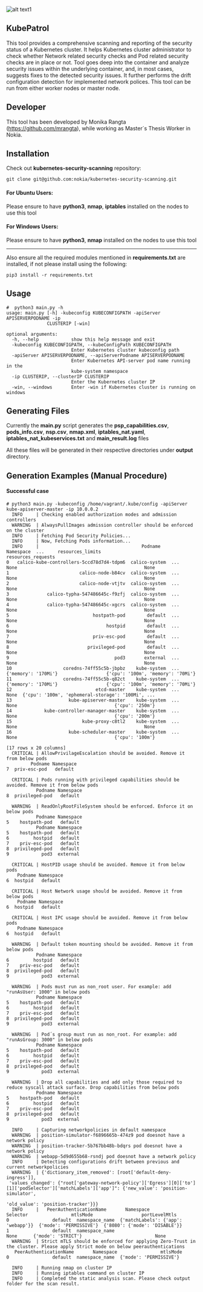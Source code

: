 ![alt text1][logo]

[logo]: img/kubepatrol_logo.png "KubePatrol"

## KubePatrol
This tool provides a comprehensive scanning and reporting of the security status of a Kubernetes cluster. It helps Kubernetes cluster administrator to check whether Network related security checks and Pod related security checks are in place or not. Tool goes deep into the container and analyze security issues within the underlying container, and, in most cases, suggests fixes to the detected security issues. It further performs the drift configuration detection for implemented network polices. This tool can be run from either worker nodes or master node.

## Developer
This tool has been developed by Monika Rangta (https://github.com/mrangta), while working as Master´s Thesis Worker in Nokia. 

## Installation
Check out **kubernetes-security-scanning** repository:

`git clone git@github.com:nokia/kubernetes-security-scanning.git`

#### For Ubuntu Users:
Please ensure to have **python3**, **nmap**, **iptables** installed on the nodes to use this tool
#### For Windows Users:
Please ensure to have **python3**, **nmap** installed on the nodes to use this tool

-------------------------------------------------------------------------------------------------------------------------------

Also ensure all the required modules mentioned in **requirements.txt** are installed, if not please install using the following:

`pip3 install -r requirements.txt`

## Usage


```
#  python3 main.py -h
usage: main.py [-h] -kubeconfig KUBECONFIGPATH -apiServer APISERVERPODNAME -ip
               CLUSTERIP [-win]

optional arguments:
  -h, --help            show this help message and exit
  -kubeconfig KUBECONFIGPATH, --kubeConfigPath KUBECONFIGPATH
                        Enter Kubernetes cluster kubeconfig path
  -apiServer APISERVERPODNAME, --apiServerPodname APISERVERPODNAME
                        Enter Kubernetes API-server pod name running in the
                        kube-system namespace
  -ip CLUSTERIP, --clusterIP CLUSTERIP
                        Enter the Kubernetes cluster IP
  -win, --windows       Enter -win if Kubernetes cluster is running on windows
```
## Generating Files
Currently the **main.py** script generates the **psp_capabilities.csv**, **pods_info.csv**, **nsp.csv**, **nmap.xml**, **iptables_nat.yaml**, **iptables_nat_kubeservices.txt** and **main_result.log** files

All these files will be generated in their respective directories under **output** directory.

## Generation Examples (Manual Procedure)
#### Successful case
```
# python3 main.py -kubeconfig /home/vagrant/.kube/config -apiServer kube-apiserver-master -ip 10.0.0.2
  INFO     | Checking enabled authorization modes and admission controllers
  WARNING  | AlwaysPullImages admission controller should be enforced on the cluster
  INFO     | Fetching Pod Security Policies...
  INFO     | Now, Fetching Pods information...
  INFO     |                                      Podname      Namespace  ...     resources_limits                                 resources_requests
0   calico-kube-controllers-5ccd78d7d4-tdpm6  calico-system  ...                 None                                               None
1                          calico-node-b84cv  calico-system  ...                 None                                               None
2                          calico-node-vtjtv  calico-system  ...                 None                                               None
3              calico-typha-547486645c-f9zfj  calico-system  ...                 None                                               None
4              calico-typha-547486645c-xgcrs  calico-system  ...                 None                                               None
5                               hostpath-pod        default  ...                 None                                               None
6                                    hostpid        default  ...                 None                                               None
7                               priv-esc-pod        default  ...                 None                                               None
8                             privileged-pod        default  ...                 None                                               None
9                                       pod3       external  ...                 None                                               None
10                   coredns-74ff55c5b-jbpbz    kube-system  ...  {'memory': '170Mi'}                  {'cpu': '100m', 'memory': '70Mi'}
11                   coredns-74ff55c5b-q82ct    kube-system  ...  {'memory': '170Mi'}                  {'cpu': '100m', 'memory': '70Mi'}
12                               etcd-master    kube-system  ...                 None  {'cpu': '100m', 'ephemeral-storage': '100Mi', ...
13                     kube-apiserver-master    kube-system  ...                 None                                    {'cpu': '250m'}
14            kube-controller-manager-master    kube-system  ...                 None                                    {'cpu': '200m'}
15                          kube-proxy-c8tl2    kube-system  ...                 None                                               None
16                     kube-scheduler-master    kube-system  ...                 None                                    {'cpu': '100m'}

[17 rows x 20 columns]
  CRITICAL | AllowPrivilageEscalation should be avoided. Remove it from below pods 
         Podname Namespace
7  priv-esc-pod   default

  CRITICAL | Pods running with privileged capabilities should be avoided. Remove it from below pods 
           Podname Namespace
8  privileged-pod   default

  WARNING  | ReadOnlyRootFileSystem should be enforced. Enforce it on below pods 
           Podname Namespace
5    hostpath-pod   default
           Podname Namespace
5    hostpath-pod   default
6         hostpid   default
7    priv-esc-pod   default
8  privileged-pod   default
9            pod3  external

  CRITICAL | HostPID usage should be avoided. Remove it from below pods
    Podname Namespace
6  hostpid   default

  CRITICAL | Host Network usage should be avoided. Remove it from below pods 
    Podname Namespace
6  hostpid   default 

  CRITICAL | Host IPC usage should be avoided. Remove it from below pods 
    Podname Namespace
6  hostpid   default 

  WARNING  | Default token mounting should be avoided. Remove it from below pods 
           Podname Namespace
6         hostpid   default
7    priv-esc-pod   default
8  privileged-pod   default
9            pod3  external 

  WARNING  | Pods must run as non_root user. For example: add "runAsUser: 1000" in below pods 
           Podname Namespace
5    hostpath-pod   default
6         hostpid   default
7    priv-esc-pod   default
8  privileged-pod   default
9            pod3  external 

  WARNING  | Pod´s group must run as non_root. For example: add "runAsGroup: 3000" in below pods 
           Podname Namespace
5    hostpath-pod   default
6         hostpid   default
7    priv-esc-pod   default
8  privileged-pod   default
9            pod3  external

  WARNING  | Drop all capabilities and add only those required to reduce syscall attack surface. Drop capabilities from below pods 
           Podname Namespace
5    hostpath-pod   default
6         hostpid   default
7    priv-esc-pod   default
8  privileged-pod   default
9            pod3  external

  INFO     | Capturing networkpolicies in default namespace
  WARNING  | position-simulator-f6896665b-474z9 pod doesnot have a network policy
  WARNING  | position-tracker-5b767bb48b-bdqrs pod doesnot have a network policy
  WARNING  | webapp-5d9d655b68-rsndj pod doesnot have a network policy
  INFO     | Detecting configurations drift between previous and current networkpolicies
  WARNING  | {'dictionary_item_removed': [root['default-deny-ingress']],
 'values_changed': {"root['gateway-network-policy']['Egress'][0]['to'][1]['podSelector']['matchLabels']['app']": {'new_value': 'position-simulator',   
                                                                                                                  'old_value': 'position-tracker'}}}   
  INFO     |   PeerAuthenticationName       Namespace                            Selector                mtlsMode                  portLevelMtls
0                default  namespace_name  {'matchLabels': {'app': 'webapp'}}  {'mode': 'PERMISSIVE'}  {'8080': {'mode': 'DISABLE'}}
1                default  namespace_name                                None      {'mode': 'STRICT'}                           None
  WARNING  | Strict mTLS should be enforced for applying Zero-Trust in the cluster. Please apply Strict mode on below peerauthentications 
   PeerAuthenticationName       Namespace                mtlsMode
0                default  namespace_name  {'mode': 'PERMISSIVE'}

  INFO     | Running nmap on cluster IP
  INFO     | Running iptables command on cluster IP
  INFO     | Completed the static analysis scan. Please check output folder for the scan result.
```

